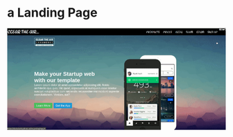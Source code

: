 # a Landing Page

<img src="https://github.com/AliAbukahil/theLandingPage/blob/main/ezgif.gif" alt="gif">
